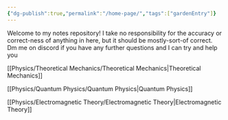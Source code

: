 ```yaml
---
{"dg-publish":true,"permalink":"/home-page/","tags":["gardenEntry"]}
---
```



Welcome to my notes repository! I take no responsibility for the accuracy or correct-ness of anything in here, but it should be mostly-sort-of correct. Dm me on discord if you have any further questions and I can try and help you 

[[Physics/Theoretical Mechanics/Theoretical Mechanics\|Theoretical Mechanics]]

[[Physics/Quantum Physics/Quantum Physics\|Quantum Physics]]

[[Physics/Electromagnetic Theory/Electromagnetic Theory\|Electromagnetic Theory]]
